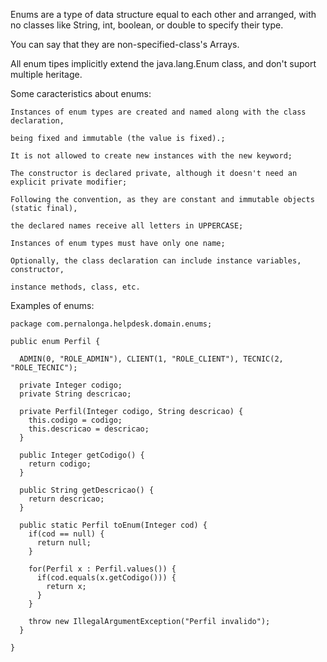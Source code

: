 Enums are a type of data structure equal to each other and arranged, with no classes 
like String, int, boolean, or double to specify their type.

You can say that they are non-specified-class's Arrays.

All enum tipes implicitly extend the java.lang.Enum class, and don't suport multiple 
heritage.

Some caracteristics about enums:

    Instances of enum types are created and named along with the class declaration, 
    
    being fixed and immutable (the value is fixed).;

    It is not allowed to create new instances with the new keyword;

    The constructor is declared private, although it doesn't need an explicit private modifier;

    Following the convention, as they are constant and immutable objects (static final),
    
    the declared names receive all letters in UPPERCASE;

    Instances of enum types must have only one name;

    Optionally, the class declaration can include instance variables, constructor,
    
    instance methods, class, etc.
      
      
Examples of enums:

    package com.pernalonga.helpdesk.domain.enums;

    public enum Perfil {
	
      ADMIN(0, "ROLE_ADMIN"), CLIENT(1, "ROLE_CLIENT"), TECNIC(2, "ROLE_TECNIC");

      private Integer codigo;
      private String descricao;

      private Perfil(Integer codigo, String descricao) {
        this.codigo = codigo;
        this.descricao = descricao;
      }

      public Integer getCodigo() {
        return codigo;
      }

      public String getDescricao() {
        return descricao;
      }

      public static Perfil toEnum(Integer cod) {
        if(cod == null) {
          return null;
        }

        for(Perfil x : Perfil.values()) {
          if(cod.equals(x.getCodigo())) {
            return x;
          }
        }

        throw new IllegalArgumentException("Perfil invalido");
      }

    }

      

